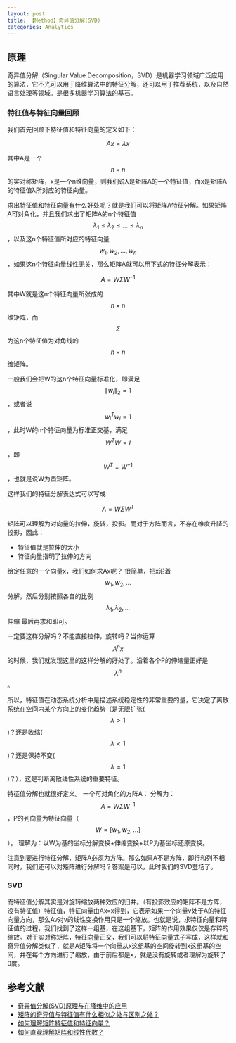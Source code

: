 ```yaml
---
layout: post
title: 【Method】奇异值分解(SVD)
categories: Analytics
---
```


## 原理

奇异值分解（Singular Value Decomposition，SVD）是机器学习领域广泛应用的算法，它不光可以用于降维算法中的特征分解，还可以用于推荐系统，以及自然语言处理等领域。是很多机器学习算法的基石。

### 特征值与特征向量回顾

我们首先回顾下特征值和特征向量的定义如下：

$$Ax = \lambda x$$

其中A是一个$$n \times n$$的实对称矩阵，x是一个n维向量，则我们说λ是矩阵A的一个特征值，而x是矩阵A的特征值λ所对应的特征向量。

求出特征值和特征向量有什么好处呢？就是我们可以将矩阵A特征分解。如果矩阵A可对角化，并且我们求出了矩阵A的n个特征值$$\lambda_1 \leq \lambda_2 \leq ... \leq \lambda_n$$，以及这n个特征值所对应的特征向量$${w_1, w_2,...,w_n}$$，如果这n个特征向量线性无关，那么矩阵A就可以用下式的特征分解表示：

$$ A=W\Sigma W^{-1}$$

其中W就是这n个特征向量所张成的$$n \times n$$维矩阵，而$$\Sigma$$为这n个特征值为对角线的$$n \times n$$维矩阵。

一般我们会把W的这n个特征向量标准化，即满足$$\| w_i \|_2 = 1$$，或者说$$w_i^Tw_i=1$$，此时W的n个特征向量为标准正交基，满足$$W^T W=I$$，即$$W^T=W^{-1}$$，也就是说W为酉矩阵。

这样我们的特征分解表达式可以写成

$$A=W\Sigma W^T$$

矩阵可以理解为对向量的拉伸，旋转，投影。而对于方阵而言，不存在维度升降的投影，因此：
- 特征值就是拉伸的大小
- 特征向量指明了拉伸的方向

给定任意的一个向量x，我们如何求Ax呢？ 很简单，把x沿着$$w_1, w_2,...$$分解，然后分别按照各自的比例$$\lambda_1, \lambda_2,...$$伸缩 最后再求和即可。

一定要这样分解吗？不能直接拉伸，旋转吗？当你运算$$A^n x$$的时候，我们就发现这里的这样分解的好处了。沿着各个P的伸缩量正好是$$\lambda^n$$。

所以，特征值在动态系统分析中是描述系统稳定性的非常重要的量，它决定了离散系统在空间内某个方向上的变化趋势（是无限扩张($$\lambda>1$$)？还是收缩($$\lambda<1$$)？还是保持不变($$\lambda=1$$)？），这是判断离散线性系统的重要特征。

特征值分解也就很好定义。 一个可对角化的方阵A：
分解为：$$A=W\Sigma W^{-1}$$ ，P的列向量为特征向量（$$W=[w_1,w_2,...]$$）。
理解为：以W为基的坐标分解变换+伸缩变换+以P为基坐标还原变换。

注意到要进行特征分解，矩阵A必须为方阵。那么如果A不是方阵，即行和列不相同时，我们还可以对矩阵进行分解吗？答案是可以，此时我们的SVD登场了。

### SVD 

而特征值分解其实是对旋转缩放两种效应的归并。（有投影效应的矩阵不是方阵，没有特征值）特征值，特征向量由Ax=x得到，它表示如果一个向量v处于A的特征向量方向，那么Av对v的线性变换作用只是一个缩放。也就是说，求特征向量和特征值的过程，我们找到了这样一组基，在这组基下，矩阵的作用效果仅仅是存粹的缩放。对于实对称矩阵，特征向量正交，我们可以将特征向量式子写成，这样就和奇异值分解类似了，就是A矩阵将一个向量从x这组基的空间旋转到x这组基的空间，并在每个方向进行了缩放，由于前后都是x，就是没有旋转或者理解为旋转了0度。


## 参考文献

- [奇异值分解(SVD)原理与在降维中的应用](https://www.cnblogs.com/pinard/p/6251584.html)
- [矩阵的奇异值与特征值有什么相似之处与区别之处？](https://www.zhihu.com/question/19666954/answer/54788626)
- [如何理解矩阵特征值和特征向量？](https://www.matongxue.com/madocs/228.html)
- [如何直观理解矩阵和线性代数？](https://www.zhihu.com/question/21082351/answer/19055262)